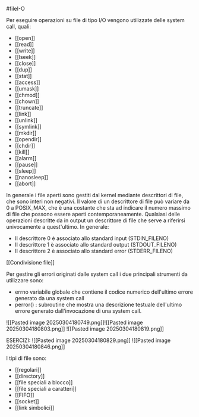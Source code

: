 #fileI-O

Per eseguire operazioni su file di tipo I/O vengono utilizzate delle system call, quali:
- [[open]]
- [[read]]
- [[write]]
- [[lseek]]
- [[close]]
- [[dup]]
- [[stat]]
- [[access]]
- [[umask]]
- [[chmod]]
- [[chown]]
- [[truncate]]
- [[link]]
- [[unlink]]
- [[symlink]]
- [[mkdir]]
- [[opendir]]
- [[chdir]]
- [[kill]]
- [[alarm]]
- [[pause]]
- [[sleep]]
- [[nanosleep]]
- [[abort]]




In generale i file aperti sono gestiti dal kernel mediante descrittori di file, che sono interi non negativi. Il valore di un descrittore di file può variare da 0 a POSIX_MAX, che è una costante che sta ad indicare il numero massimo di file che possono essere aperti contemporaneamente.
Qualsiasi delle operazioni descritte da in output un descrittore di file che serve a riferirsi univocamente a quest'ultimo.
In generale:
- Il descrittore 0 è associato allo standard input (STDIN_FILENO)
- Il descrittore 1 è associato allo standard output (STDOUT_FILENO)
- Il descrittore 2 è associato allo standard error (STDERR_FILENO)

[[Condivisione file]]

Per gestire gli errori originati dalle system call i due principali strumenti da utilizzare sono:
- errno variabile globale che contiene il codice numerico dell'ultimo errore generato da una system call
- perror() : subroutine che mostra una descrizione testuale dell'ultimo errore generato dall'invocazione di una system call.

![[Pasted image 20250304180749.png]]![[Pasted image 20250304180803.png]]
![[Pasted image 20250304180819.png]]

ESERCIZI:
![[Pasted image 20250304180829.png]]
![[Pasted image 20250304180846.png]]

I tipi di file sono:
- [[regolari]]
- [[directory]]
- [[file speciali a blocco]]
- [[file speciali a caratteri]]
- [[FIFO]]
- [[socket]]
- [[link simbolici]]


